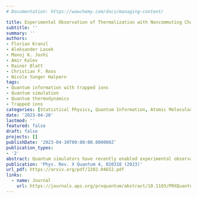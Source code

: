 ```yaml
---
# Documentation: https://wowchemy.com/docs/managing-content/

title: Experimental Observation of Thermalization with Noncommuting Charges
subtitle: ''
summary: ''
authors:
- Florian Kranzl
- Aleksander Lasek
- Manoj K. Joshi
- Amir Kalev
- Rainer Blatt
- Christian F. Roos
- Nicole Yunger Halpern
tags:
- Quantum information with trapped ions
- Quantum simulation
- Quantum thermodynamics
- Trapped ions
categories: [Statistical Physics, Quantum Information, Atomic Molecular & Optical]
date: '2023-04-28'
lastmod: ''
featured: false
draft: false
projects: []
publishDate: '2023-04-30T00:00:00.000000Z'
publication_types:
- '2'
abstract: Quantum simulators have recently enabled experimental observations of the internal thermalization of quantum many-body systems. Often, the global energy and particle number are conserved and the system is prepared with a well-defined particle number—in a microcanonical subspace. However, quantum evolution can also conserve quantities, or charges, that fail to commute with each other. Noncommuting charges have recently emerged as a subfield at the intersection of quantum thermodynamics and quantum information. Until now, this subfield has remained theoretical. We initiate the experimental testing of its predictions, with a trapped-ion simulator. We prepare 6–21 spins in an approximate microcanonical subspace, a generalization of the microcanonical subspace for accommodating noncommuting charges, which cannot necessarily have well-defined nontrivial values simultaneously. We simulate a Heisenberg evolution using laser-induced entangling interactions and collective spin rotations. The noncommuting charges are the three spin components. We find that small subsystems equilibrate to near a recently predicted non-Abelian thermal state. This work bridges quantum many-body simulators to the quantum thermodynamics of noncommuting charges, the predictions of which can now be tested.
publication: 'Phys. Rev. X Quantum 4, 020318 (2023)'
url_pdf: https://arxiv.org/pdf/2202.04652.pdf
links:
  - name: Journal
    url: https://journals.aps.org/prxquantum/abstract/10.1103/PRXQuantum.4.020318
---
```

